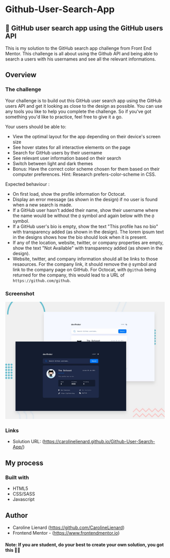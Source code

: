 # Github-User-Search-App
## 🔎 GitHub user search app using the GitHub users API

This is my solution to the GitHub search app challenge from Front End Mentor. This challenge is all about using the Github API and being able to search a users with his usernames and see all the relevant informations.

## Overview

### The challenge

Your challenge is to build out this GitHub user search app using the GitHub users API and get it looking as close to the design as possible. You can use any tools you like to help you complete the challenge. So if you've got something you'd like to practice, feel free to give it a go.

Your users should be able to:

- View the optimal layout for the app depending on their device's screen size
- See hover states for all interactive elements on the page
- Search for GitHub users by their username
- See relevant user information based on their search
- Switch between light and dark themes
- Bonus: Have the correct color scheme chosen for them based on their computer preferences. Hint: Research prefers-color-scheme in CSS.

Expected behaviour : 

- On first load, show the profile information for Octocat.
- Display an error message (as shown in the design) if no user is found when a new search is made.
- If a GitHub user hasn't added their name, show their username where the name would be without the `@` symbol and again below with the `@` symbol.
- If a GitHub user's bio is empty, show the text "This profile has no bio" with transparency added (as shown in the design). The lorem ipsum text in the designs shows how the bio should look when it is present.
- If any of the location, website, twitter, or company properties are empty, show the text "Not Available" with transparency added (as shown in the design).
- Website, twitter, and company information should all be links to those resaources. For the company link, it should remove the `@` symbol and link to the company page on GitHub. For Octocat, with `@github` being returned for the company, this would lead to a URL of `https://github.com/github`.

### Screenshot

![](./src/assets/project.png)


### Links

- Solution URL: (https://carolinelienard.github.io/Github-User-Search-App/)

## My process

### Built with

- HTML5
- CSS/SASS
- Javascript

## Author

- Caroline Lienard (https://github.com/CarolineLienard)
- Frontend Mentor - (https://www.frontendmentor.io)
 
#### Note: If you are student, do your best to create your own solution, you got this 👍🏻
